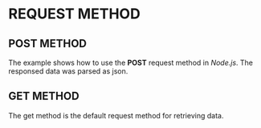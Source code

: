 # REQUEST METHOD

## POST METHOD
The example shows how to use the **POST** request method in *Node.js*. The responsed data was parsed as json.

## GET METHOD
The get method is the default request method for retrieving data.